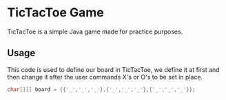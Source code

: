 # TicTacToe Game

TicTacToe is a simple Java game made for practice purposes.


## Usage
This code is used to define our board in TicTacToe, we define it at first and then change it after the user commands X's or O's to be set in place.

```java            
char[][] board = {{'_','_','_'},{'_','_','_'},{'_','_','_'}};

```
